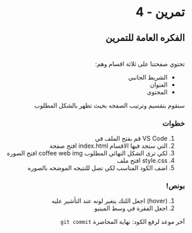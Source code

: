 <div dir="rtl">

# تمرين - 4

## الفكره العامة للتمرين

#

تحتوي صفحتنا على ثلاثة اقسام وهم:

- الشريط الجانبي
- العنوان
- المحتوى

سنقوم بتقسيم وترتيب الصفحه بحيث تظهر بالشكل المطلوب

### خطوات

1. VS Code قم بفتح الملف في
2. التي ستجد فيها الاقسام index.html افتح صفحة
3. لكي ترى الشكل النهائي المطلوب coffee web img افتح الصورة
4. style.css افتح ملف
5. اضف الكود المناسب لكي تصل للنتيجه الموضحه بالصوره

### بونص!

1. (hover) اجعل اللنك يتغير لونه عند التأشير عليه
2. اجعل الفقرة في وسط المينيو

آخر موعد لرفع الكود: نهاية المحاضرة `git commit`

</div>
